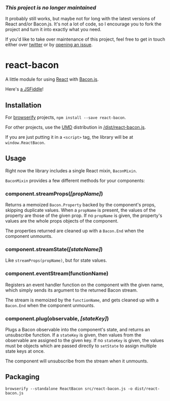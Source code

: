### _This project is no longer maintained_

It probably still works, but maybe not for long with the latest versions of React and/or Bacon.js. It's not a lot of code, so I encourage you to fork the project and turn it into exactly what you need.

If you'd like to take over maintenance of this project, feel free to get in touch either over [twitter](https://twitter.com/jamesmacaulay) or by [opening an issue](https://github.com/jamesmacaulay/react-bacon/issues/new).

# react-bacon

A little module for using [React](http://facebook.github.io/) with [Bacon.js](http://baconjs.github.io/).

Here's [a JSFiddle](http://jsfiddle.net/jamesmacaulay/Wc7bb/)!

## Installation

For [browserify](http://browserify.org/) projects, `npm install --save react-bacon`.

For other projects, use the [UMD](https://github.com/umdjs/umd) distribution in [/dist/react-bacon.js](https://raw.githubusercontent.com/jamesmacaulay/react-bacon/master/dist/react-bacon.js).

If you are just putting it in a `<script>` tag, the library will be at `window.ReactBacon`.

## Usage

Right now the library includes a single React mixin, `BaconMixin`.

`BaconMixin` provides a few different methods for your components:

### component.streamProps(_[propName]_)

Returns a memoized `Bacon.Property` backed by the component's props, skipping duplicate values. When a `propName` is present, the values of the property are those of the given prop. If no `propName` is given, the property's values are the whole props objects of the component.

The properties returned are cleaned up with a `Bacon.End` when the component unmounts.

### component.streamState(_[stateName]_)

Like `streamProps(propName)`, but for state values.

### component.eventStream(functionName)

Registers an event handler function on the component with the given name, which simply sends its argument to the returned Bacon stream.

The stream is memoized by the `functionName`, and gets cleaned up with a `Bacon.End` when the component unmounts.

### component.plug(observable, _[stateKey]_)

Plugs a Bacon observable into the component's state, and returns an unsubscribe function. If a `stateKey` is given, then values from the observable are assigned to the given key. If no `stateKey` is given, the values must be objects which are passed directly to `setState` to assign multiple state keys at once.

The component will unsubscribe from the stream when it unmounts.

## Packaging

```
browserify --standalone ReactBacon src/react-bacon.js -o dist/react-bacon.js
```
